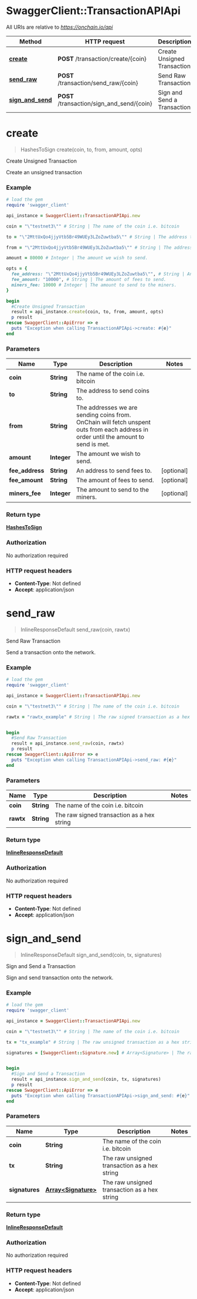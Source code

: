 # SwaggerClient::TransactionAPIApi

All URIs are relative to *https://onchain.io/api*

Method | HTTP request | Description
------------- | ------------- | -------------
[**create**](TransactionAPIApi.md#create) | **POST** /transaction/create/{coin} | Create Unsigned Transaction
[**send_raw**](TransactionAPIApi.md#send_raw) | **POST** /transaction/send_raw/{coin} | Send Raw Transaction
[**sign_and_send**](TransactionAPIApi.md#sign_and_send) | **POST** /transaction/sign_and_send/{coin} | Sign and Send a Transaction


# **create**
> HashesToSign create(coin, to, from, amount, opts)

Create Unsigned Transaction

Create an unsigned transaction

### Example
```ruby
# load the gem
require 'swagger_client'

api_instance = SwaggerClient::TransactionAPIApi.new

coin = "\"testnet3\"" # String | The name of the coin i.e. bitcoin

to = "\"2MttUxQo4jjyVtb5Br49WUEy3LZoZuwtba5\"" # String | The address to send coins to.

from = "\"2MttUxQo4jjyVtb5Br49WUEy3LZoZuwtba5\"" # String | The addresses we are sending coins from. OnChain will fetch unspent outs from each address in order until the amount to send is met.

amount = 80000 # Integer | The amount we wish to send.

opts = { 
  fee_address: "\"2MttUxQo4jjyVtb5Br49WUEy3LZoZuwtba5\"", # String | An address to send fees to.
  fee_amount: "10000", # String | The amount of fees to send.
  miners_fee: 10000 # Integer | The amount to send to the miners.
}

begin
  #Create Unsigned Transaction
  result = api_instance.create(coin, to, from, amount, opts)
  p result
rescue SwaggerClient::ApiError => e
  puts "Exception when calling TransactionAPIApi->create: #{e}"
end
```

### Parameters

Name | Type | Description  | Notes
------------- | ------------- | ------------- | -------------
 **coin** | **String**| The name of the coin i.e. bitcoin | 
 **to** | **String**| The address to send coins to. | 
 **from** | **String**| The addresses we are sending coins from. OnChain will fetch unspent outs from each address in order until the amount to send is met. | 
 **amount** | **Integer**| The amount we wish to send. | 
 **fee_address** | **String**| An address to send fees to. | [optional] 
 **fee_amount** | **String**| The amount of fees to send. | [optional] 
 **miners_fee** | **Integer**| The amount to send to the miners. | [optional] 

### Return type

[**HashesToSign**](HashesToSign.md)

### Authorization

No authorization required

### HTTP request headers

 - **Content-Type**: Not defined
 - **Accept**: application/json



# **send_raw**
> InlineResponseDefault send_raw(coin, rawtx)

Send Raw Transaction

Send a transaction onto the network.

### Example
```ruby
# load the gem
require 'swagger_client'

api_instance = SwaggerClient::TransactionAPIApi.new

coin = "\"testnet3\"" # String | The name of the coin i.e. bitcoin

rawtx = "rawtx_example" # String | The raw signed transaction as a hex string


begin
  #Send Raw Transaction
  result = api_instance.send_raw(coin, rawtx)
  p result
rescue SwaggerClient::ApiError => e
  puts "Exception when calling TransactionAPIApi->send_raw: #{e}"
end
```

### Parameters

Name | Type | Description  | Notes
------------- | ------------- | ------------- | -------------
 **coin** | **String**| The name of the coin i.e. bitcoin | 
 **rawtx** | **String**| The raw signed transaction as a hex string | 

### Return type

[**InlineResponseDefault**](InlineResponseDefault.md)

### Authorization

No authorization required

### HTTP request headers

 - **Content-Type**: Not defined
 - **Accept**: application/json



# **sign_and_send**
> InlineResponseDefault sign_and_send(coin, tx, signatures)

Sign and Send a Transaction

Sign and send transaction onto the network.

### Example
```ruby
# load the gem
require 'swagger_client'

api_instance = SwaggerClient::TransactionAPIApi.new

coin = "\"testnet3\"" # String | The name of the coin i.e. bitcoin

tx = "tx_example" # String | The raw unsigned transaction as a hex string

signatures = [SwaggerClient::Signature.new] # Array<Signature> | The raw unsigned transaction as a hex string


begin
  #Sign and Send a Transaction
  result = api_instance.sign_and_send(coin, tx, signatures)
  p result
rescue SwaggerClient::ApiError => e
  puts "Exception when calling TransactionAPIApi->sign_and_send: #{e}"
end
```

### Parameters

Name | Type | Description  | Notes
------------- | ------------- | ------------- | -------------
 **coin** | **String**| The name of the coin i.e. bitcoin | 
 **tx** | **String**| The raw unsigned transaction as a hex string | 
 **signatures** | [**Array&lt;Signature&gt;**](Signature.md)| The raw unsigned transaction as a hex string | 

### Return type

[**InlineResponseDefault**](InlineResponseDefault.md)

### Authorization

No authorization required

### HTTP request headers

 - **Content-Type**: Not defined
 - **Accept**: application/json



